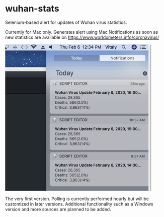 # wuhan-stats
Selenium-based alert for updates of Wuhan virus statistics.

Currently for Mac only. Generates alert using Mac Notifications as soon as new statistics are available on https://www.worldometers.info/coronavirus/  

![Alert sample](snapshot.jpeg)

The very first version.
Polling is currently performed hourly but will be customized in later versions.
Additional functionality such as a Windows version and more sources are planned to be added.

